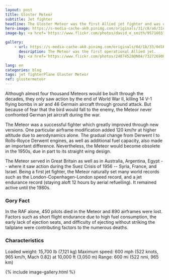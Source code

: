 ```yaml
---
layout: post
title: Gloster Meteor
subtitle: Jet fighter
headline: The Gloster Meteor was the first Allied jet fighter and was developed by Britain from 1940 to its first flight in 1943. Its engines, however — the main complication in jet aviation — had been in planning since 1936.
hero-image: https://s-media-cache-ak0.pinimg.com/originals/31/c8/a6/31c8a69941ac528e54b263ff8065943e.jpg
image-by: <a href='https://www.flickr.com/photos/david_e_smith/9571665750/in/photolist-srhjnU-fEPfTt-aDwHL-oxwUSc-a9jdeb-byMTDC-seVnqj-ni9oXC-5MTZcj-piFezk-nxYm9s-nxAbfy-oFAkFg-76gXPJ-dPUmPp-fzPhKQ-f9x4aV-p7fv74-bVSXUD-fmzvU2-dA2dvD-uTft5L-oPKt2v-fmzy5F-bVSY6g-ofMr9T-aasUzL-aasgiG-oPKPPo-oPLfMM-muW2qH-fmzvDX-cauaPC-8ZNzc5-cdffNQ-9XufTE-9XrfS4-fmzwg8-7u8DFh-fmzyhR-9XrdNZ-d9Z6QF-d9Z7tE-d1yFFA-9Xu3No-oPKQ6L-feCC8i-ctosDA-bVSXHB-niwefq' target='_new'>Gloster Meteor</a> by <a href='https://www.flickr.com/photos/david_e_smith/' target='_new'>Dave_S.</a> under <a href='https://creativecommons.org/licenses/by/2.0/' target='_new'>Attribution 2.0 Generic</a>

gallery:
    - url: https://s-media-cache-ak0.pinimg.com/originals/0d/1b/33/0d1b33ff15b407c18fd86d4ff689097f.jpg
      description: The Meteor was the first operational Allied jet.
      by: <a href='https://www.flickr.com/photos/24874528@N04/7327269086/in/photolist-cauaPC-8ZNzc5-cdffNQ-9XufTE-9XrfS4-fmzwg8-7u8DFh-fmzyhR-9XrdNZ-d9Z6QF-d9Z7tE-d1yFFA-9Xu3No-oPKQ6L-feCC8i-ctosDA-bVSXHB-niwefq-Gpg9ZG-muQs32-aCiuA-nYj6U2-oPKNS3-feCBig-81S46Y-78fXNG-p4fMiH-p6ZaXD-ctotn1-fmzxyp-n2MFJ8-fmPKT9-p7fuBM-fmzw4V-HrvEU-8eqeGw-d9Z6Ex-n2MgGn-p4fyxd-9nmKVW-86mMFt-fmzxJ6-8emXCB-9Xrmr4-7agEd7-ffh4ni-muVWoP-7rHmU7-9VB8y2-2BpCU' target='_new'>Gloster Meteor - Duxford Jubilee Airshow 2012</a> by <a href='https://www.flickr.com/photos/24874528@N04/' target='_new'>Airwolfhound</a> under <a href='https://creativecommons.org/licenses/by-sa/2.0/' target='_new'>Attribution-ShareAlike 2.0 Generic</a>

lang: en
categories: blog
tags: jet fighterPlane Gloster Meteor
ref: glostermeteor
---
```

Although almost four thousand Meteors would be built through the decades, they only saw action by the end of World War II, killing 14 V-1 flying bombs in air and 46 Germain aircraft through ground attack. But because of fear that the bird would fall to the enemy, the Meteor never confronted German jet aircraft during the war.

The Meteor was a successful fighter which greatly improved through new versions. One particular airframe modification added 120 km/hr at higher altitude due to aerodynamics alone. The gradual change from Derwent I to Rolls-Royce Derwent engines, as well as additional fuel capacity, also made an important difference. Nevertheless, the Meteor would become obsolete in the 1950s, due in part to its straight wing design.

The Meteor served in Great Britain as well as in Australia, Argentina, Egypt -- where it saw action during the Suez Crisis of 1956 -- Syria, France, and Israel. Being a first jet fighter, the Meteor naturally set many world records such as the London-Copenhagen-London speed record, and a jet endurance record (staying aloft 12 hours by aerial refuelling). It remained active until the 1980s.

<h3>Gory Fact</h3>
In the RAF alone, 450 pilots died in the Meteor and 890 airframes were lost. Factors such as short flight endurance due to high fuel consumption, the early lack of ejection seats, and difficulty of ejecting without striking the tailplane were contributing factors to the numerous deaths.

<h3>Characteristics</h3>
Loaded weight: 15,700 lb (7,121 kg)
Maximum speed: 600 mph (522 knots, 965 km/h, Mach 0.82) at 10,000 ft (3,050 m)
Range: 600 mi (522 nmi, 965 km)

{% include image-gallery.html %}
